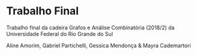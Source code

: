# Trabalho Final
Trabalho final da cadeira Grafos e Análise Combinatória (2018/2) da Universidade Federal do Rio Grande do Sul
<p>Aline Amorim, Gabriel Partichelli, Gessica Mendonça & Mayra Cademartori
